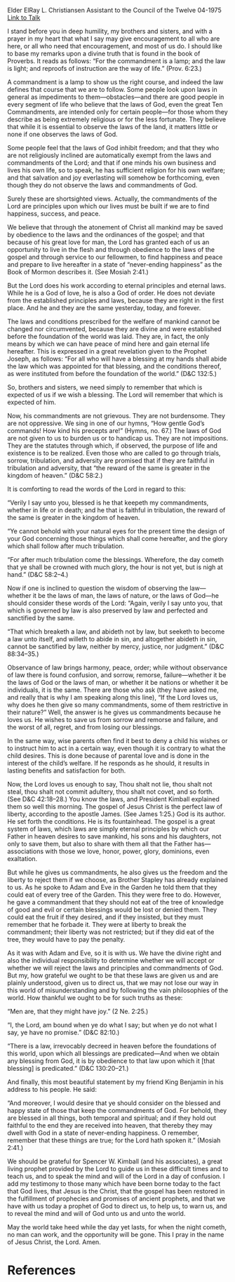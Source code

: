 Elder ElRay L. Christiansen
Assistant to the Council of the Twelve
04-1975
[Link to Talk](https://www.churchofjesuschrist.org/study/general-conference/1975/04/the-laws-of-god-are-blessings?lang=eng)

I stand before you in deep humility, my brothers and sisters, and with a prayer in my heart that what I say may give encouragement to all who are here, or all who need that encouragement, and most of us do. I should like to base my remarks upon a divine truth that is found in the book of Proverbs. It reads as follows: “For the commandment is a lamp; and the law is light; and reproofs of instruction are the way of life.” (Prov. 6:23.)

A commandment is a lamp to show us the right course, and indeed the law defines that course that we are to follow. Some people look upon laws in general as impediments to them—obstacles—and there are good people in every segment of life who believe that the laws of God, even the great Ten Commandments, are intended only for certain people—for those whom they describe as being extremely religious or for the less fortunate. They believe that while it is essential to observe the laws of the land, it matters little or none if one observes the laws of God.

Some people feel that the laws of God inhibit freedom; and that they who are not religiously inclined are automatically exempt from the laws and commandments of the Lord; and that if one minds his own business and lives his own life, so to speak, he has sufficient religion for his own welfare; and that salvation and joy everlasting will somehow be forthcoming, even though they do not observe the laws and commandments of God.

Surely these are shortsighted views. Actually, the commandments of the Lord are principles upon which our lives must be built if we are to find happiness, success, and peace.

We believe that through the atonement of Christ all mankind may be saved by obedience to the laws and the ordinances of the gospel; and that because of his great love for man, the Lord has granted each of us an opportunity to live in the flesh and through obedience to the laws of the gospel and through service to our fellowmen, to find happiness and peace and prepare to live hereafter in a state of “never-ending happiness” as the Book of Mormon describes it. (See Mosiah 2:41.)

But the Lord does his work according to eternal principles and eternal laws. While he is a God of love, he is also a God of order. He does not deviate from the established principles and laws, because they are right in the first place. And he and they are the same yesterday, today, and forever.

The laws and conditions prescribed for the welfare of mankind cannot be changed nor circumvented, because they are divine and were established before the foundation of the world was laid. They are, in fact, the only means by which we can have peace of mind here and gain eternal life hereafter. This is expressed in a great revelation given to the Prophet Joseph, as follows: “For all who will have a blessing at my hands shall abide the law which was appointed for that blessing, and the conditions thereof, as were instituted from before the foundation of the world.” (D&C 132:5.)

So, brothers and sisters, we need simply to remember that which is expected of us if we wish a blessing. The Lord will remember that which is expected of him.

Now, his commandments are not grievous. They are not burdensome. They are not oppressive. We sing in one of our hymns, “How gentle God’s commands! How kind his precepts are!” (Hymns, no. 67.) The laws of God are not given to us to burden us or to handicap us. They are not impositions. They are the statutes through which, if observed, the purpose of life and existence is to be realized. Even those who are called to go through trials, sorrow, tribulation, and adversity are promised that if they are faithful in tribulation and adversity, that “the reward of the same is greater in the kingdom of heaven.” (D&C 58:2.)

It is comforting to read the words of the Lord in regard to this:

“Verily I say unto you, blessed is he that keepeth my commandments, whether in life or in death; and he that is faithful in tribulation, the reward of the same is greater in the kingdom of heaven.

“Ye cannot behold with your natural eyes for the present time the design of your God concerning those things which shall come hereafter, and the glory which shall follow after much tribulation.

“For after much tribulation come the blessings. Wherefore, the day cometh that ye shall be crowned with much glory, the hour is not yet, but is nigh at hand.” (D&C 58:2–4.)

Now if one is inclined to question the wisdom of observing the law—whether it be the laws of man, the laws of nature, or the laws of God—he should consider these words of the Lord: “Again, verily I say unto you, that which is governed by law is also preserved by law and perfected and sanctified by the same.

“That which breaketh a law, and abideth not by law, but seeketh to become a law unto itself, and willeth to abide in sin, and altogether abideth in sin, cannot be sanctified by law, neither by mercy, justice, nor judgment.” (D&C 88:34–35.)

Observance of law brings harmony, peace, order; while without observance of law there is found confusion, and sorrow, remorse, failure—whether it be the laws of God or the laws of man, or whether it be nations or whether it be individuals, it is the same. There are those who ask (they have asked me, and really that is why I am speaking along this line), “If the Lord loves us, why does he then give so many commandments, some of them restrictive in their nature?” Well, the answer is he gives us commandments because he loves us. He wishes to save us from sorrow and remorse and failure, and the worst of all, regret, and from losing our blessings.

In the same way, wise parents often find it best to deny a child his wishes or to instruct him to act in a certain way, even though it is contrary to what the child desires. This is done because of parental love and is done in the interest of the child’s welfare. If he responds as he should, it results in lasting benefits and satisfaction for both.

Now, the Lord loves us enough to say, Thou shalt not lie, thou shalt not steal, thou shalt not commit adultery, thou shalt not covet, and so forth. (See D&C 42:18–28.) You know the laws, and President Kimball explained them so well this morning. The gospel of Jesus Christ is the perfect law of liberty, according to the apostle James. (See James 1:25.) God is its author. He set forth the conditions. He is its fountainhead. The gospel is a great system of laws, which laws are simply eternal principles by which our Father in heaven desires to save mankind, his sons and his daughters, not only to save them, but also to share with them all that the Father has—associations with those we love, honor, power, glory, dominions, even exaltation.

But while he gives us commandments, he also gives us the freedom and the liberty to reject them if we choose, as Brother Stapley has already explained to us. As he spoke to Adam and Eve in the Garden he told them that they could eat of every tree of the Garden. This they were free to do. However, he gave a commandment that they should not eat of the tree of knowledge of good and evil or certain blessings would be lost or denied them. They could eat the fruit if they desired, and if they insisted, but they must remember that he forbade it. They were at liberty to break the commandment; their liberty was not restricted; but if they did eat of the tree, they would have to pay the penalty.

As it was with Adam and Eve, so it is with us. We have the divine right and also the individual responsibility to determine whether we will accept or whether we will reject the laws and principles and commandments of God. But my, how grateful we ought to be that these laws are given us and are plainly understood, given us to direct us, that we may not lose our way in this world of misunderstanding and by following the vain philosophies of the world. How thankful we ought to be for such truths as these:

“Men are, that they might have joy.” (2 Ne. 2:25.)

“I, the Lord, am bound when ye do what I say; but when ye do not what I say, ye have no promise.” (D&C 82:10.)

“There is a law, irrevocably decreed in heaven before the foundations of this world, upon which all blessings are predicated—And when we obtain any blessing from God, it is by obedience to that law upon which it [that blessing] is predicated.” (D&C 130:20–21.)

And finally, this most beautiful statement by my friend King Benjamin in his address to his people. He said:

“And moreover, I would desire that ye should consider on the blessed and happy state of those that keep the commandments of God. For behold, they are blessed in all things, both temporal and spiritual; and if they hold out faithful to the end they are received into heaven, that thereby they may dwell with God in a state of never-ending happiness. O remember, remember that these things are true; for the Lord hath spoken it.” (Mosiah 2:41.)

We should be grateful for Spencer W. Kimball (and his associates), a great living prophet provided by the Lord to guide us in these difficult times and to teach us, and to speak the mind and will of the Lord in a day of confusion. I add my testimony to those many which have been borne today to the fact that God lives, that Jesus is the Christ, that the gospel has been restored in the fulfillment of prophecies and promises of ancient prophets, and that we have with us today a prophet of God to direct us, to help us, to warn us, and to reveal the mind and will of God unto us and unto the world.

May the world take heed while the day yet lasts, for when the night cometh, no man can work, and the opportunity will be gone. This I pray in the name of Jesus Christ, the Lord. Amen.

# References
